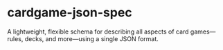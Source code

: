 # cardgame-json-spec
A lightweight, flexible schema for describing all aspects of card games—rules, decks, and more—using a single JSON format.

